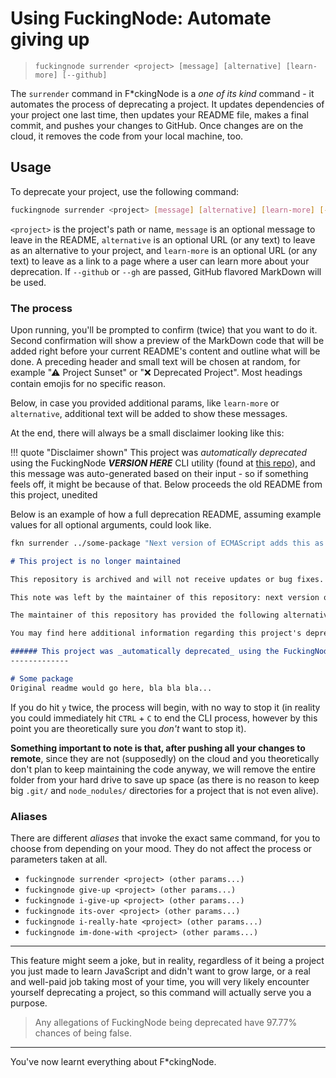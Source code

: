 # Using FuckingNode: Automate giving up

> `fuckingnode surrender <project> [message] [alternative] [learn-more] [--github]`

The `surrender` command in F\*ckingNode is a _one of its kind_ command - it automates the process of deprecating a project. It updates dependencies of your project one last time, then updates your README file, makes a final commit, and pushes your changes to GitHub. Once changes are on the cloud, it removes the code from your local machine, too.

## Usage

To deprecate your project, use the following command:

```bash
fuckingnode surrender <project> [message] [alternative] [learn-more] [--github]
```

`<project>` is the project's path or name, `message` is an optional message to leave in the README, `alternative` is an optional URL (or any text) to leave as an alternative to your project, and `learn-more` is an optional URL (or any text) to leave as a link to a page where a user can learn more about your deprecation. If `--github` or `--gh` are passed, GitHub flavored MarkDown will be used.

### The process

Upon running, you'll be prompted to confirm (twice) that you want to do it. Second confirmation will show a preview of the MarkDown code that will be added right before your current README's content and outline what will be done. A preceding header and small text will be chosen at random, for example "⚠ Project Sunset" or "❌ Deprecated Project". Most headings contain emojis for no specific reason.

Below, in case you provided additional params, like `learn-more` or `alternative`, additional text will be added to show these messages.

At the end, there will always be a small disclaimer looking like this:

!!! quote "Disclaimer shown"
    This project was _automatically deprecated_ using the FuckingNode _**VERSION HERE**_ CLI utility (found at [this repo](https://github.com/FuckingNode/FuckingNode/)), and this message was auto-generated based on their input - so if something feels off, it might be because of that. Below proceeds the old README from this project, unedited

Below is an example of how a full deprecation README, assuming example values for all optional arguments, could look like.

```bash
fkn surrender ../some-package "Next version of ECMAScript adds this as a native JavaScript feature, thus this package is no longer needed." "For browsers that do not support it yet, you can get '@someone/random-feature-polyfill' from npm" "Learn more at https://bsky.app/profile/fknode.bsky.social"
```

```md title="README.md" linenums="1"
# This project is no longer maintained

This repository is archived and will not receive updates or bug fixes.

This note was left by the maintainer of this repository: next version of ecmascript adds this as a native javascript feature, thus this package is no longer needed.

The maintainer of this repository has provided the following alternative: for browsers that do not support it yet, you can get '@someone/random-feature-polyfill' from npm

You may find here additional information regarding this project's deprecation: learn more at https://bsky.app/profile/fknode.bsky.social

###### This project was _automatically deprecated_ using the FuckingNode v3.2.0 CLI utility (found at [this repo](https://github.com/FuckingNode/FuckingNode/)), and this message was auto-generated based on their input - so if something feels off, it might be because of that. Below proceeds the old README from this project, unedited
-------------

# Some package
Original readme would go here, bla bla bla...
```

If you do hit `y` twice, the process will begin, with no way to stop it (in reality you could immediately hit `CTRL` + `C` to end the CLI process, however by this point you are theoretically sure you _don't_ want to stop it).

**Something important to note is that, after pushing all your changes to remote**, since they are not (supposedly) on the cloud and you theoretically don't plan to keep maintaining the code anyway, we will remove the entire folder from your hard drive to save up space (as there is no reason to keep big `.git/` and `node_nodules/` directories for a project that is not even alive).

### Aliases

There are different _aliases_ that invoke the exact same command, for you to choose from depending on your mood. They do not affect the process or parameters taken at all.

- `fuckingnode surrender <project> (other params...)`
- `fuckingnode give-up <project> (other params...)`
- `fuckingnode i-give-up <project> (other params...)`
- `fuckingnode its-over <project> (other params...)`
- `fuckingnode i-really-hate <project> (other params...)`
- `fuckingnode im-done-with <project> (other params...)`

---

This feature might seem a joke, but in reality, regardless of it being a project you just made to learn JavaScript and didn't want to grow large, or a real and well-paid job taking most of your time, you will very likely encounter yourself deprecating a project, so this command will actually serve you a purpose.

> Any allegations of FuckingNode being deprecated have 97.77% chances of being false.

---

You've now learnt everything about F\*ckingNode.
